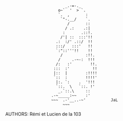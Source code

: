
                              _.-=-._                                    
                           o~`  '  > `.                                   
                           `.  ,       :                                   
                            `"-.__/    `.                                   
                               /       ::                                  
                              / .:    .:|                                 
                             :       .::!.                               
                            /'| ::  :::'!!                               
                          .:  :/' .::/  !!                               
                          :::/   :::'   !!                               
                          `:"::'''!!    !!                                 
                            /          :!!.                                
                           /     .-~-:  !!!                                
                          /:   :'        !!.                               
                         :::  :'          !!                               
                         |::  |        :!!!!                               
                         `::  :        !!!!'                               
                          |:. `:    .  '!!!                                
                          `::.  \   `::. !'                                
                           _.`::.\     ::                                  
                        .-~_____:~~    :'                                  
                        ~~~  .-'__..-~'           JaL                         
                             ~~~
AUTHORS: Rémi et Lucien de la 103
